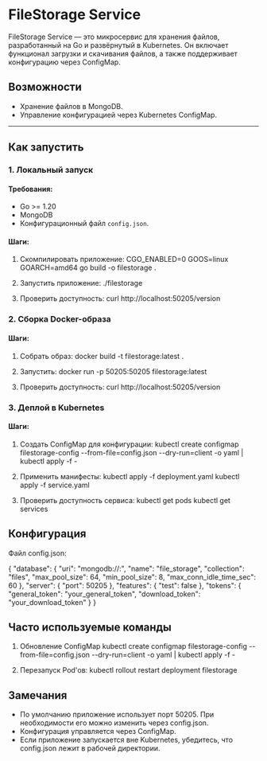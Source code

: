 # FileStorage Service

FileStorage Service — это микросервис для хранения файлов, разработанный на Go и развёрнутый в Kubernetes. Он включает функционал загрузки и скачивания файлов, а также поддерживает конфигурацию через ConfigMap.

## Возможности

- Хранение файлов в MongoDB.
- Управление конфигурацией через Kubernetes ConfigMap.

---

## Как запустить

### 1. Локальный запуск

#### Требования:
- Go >= 1.20
- MongoDB
- Конфигурационный файл `config.json`.

#### Шаги:
1. Скомпилировать приложение:
   CGO_ENABLED=0 GOOS=linux GOARCH=amd64 go build -o filestorage .

2. Запустить приложение:
   ./filestorage

3. Проверить доступность:
   curl http://localhost:50205/version

### 2. Сборка Docker-образа

#### Шаги:
1. Собрать образ:
   docker build -t filestorage:latest .

2. Запустить:
   docker run -p 50205:50205 filestorage:latest

3. Проверить доступность:
   curl http://localhost:50205/version

### 3. Деплой в Kubernetes

#### Шаги:
1. Создать ConfigMap для конфигурации:
   kubectl create configmap filestorage-config --from-file=config.json --dry-run=client -o yaml | kubectl apply -f -

2. Применить манифесты:
   kubectl apply -f deployment.yaml
   kubectl apply -f service.yaml

3. Проверить доступность сервиса:
   kubectl get pods
   kubectl get services

## Конфигурация

Файл config.json:

{
    "database": {
        "uri": "mongodb://<host>:<port>",
        "name": "file_storage",
        "collection": "files",
        "max_pool_size": 64,
        "min_pool_size": 8,
        "max_conn_idle_time_sec": 60
    },
    "server": {
        "port": 50205
    },
    "features": {
        "test": false
    },
    "tokens": {
        "general_token": "your_general_token",
        "download_token": "your_download_token"
    }
}

## Часто используемые команды

1. Обновление ConfigMap
   kubectl create configmap filestorage-config --from-file=config.json --dry-run=client -o yaml | kubectl apply -f -

2. Перезапуск Pod'ов:
   kubectl rollout restart deployment filestorage

## Замечания

- По умолчанию приложение использует порт 50205. При необходимости его можно изменить через config.json.
- Конфигурация управляется через ConfigMap.
- Если приложение запускается вне Kubernetes, убедитесь, что config.json лежит в рабочей директории.